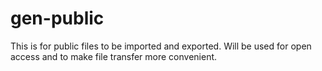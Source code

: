 # gen-public
This is for public files to be imported and exported. Will be used for open access and to make file transfer more convenient.

